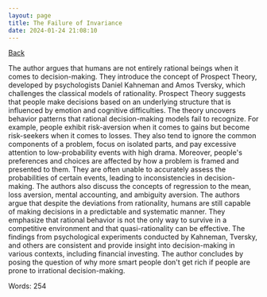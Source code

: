 ```yaml
---
layout: page
title: The Failure of Invariance
date: 2024-01-24 21:08:10
---
```


[Back](./)


The author argues that humans are not entirely rational beings when it comes to decision-making. They introduce the concept of Prospect Theory, developed by psychologists Daniel Kahneman and Amos Tversky, which challenges the classical models of rationality. Prospect Theory suggests that people make decisions based on an underlying structure that is influenced by emotion and cognitive difficulties. The theory uncovers behavior patterns that rational decision-making models fail to recognize. For example, people exhibit risk-aversion when it comes to gains but become risk-seekers when it comes to losses. They also tend to ignore the common components of a problem, focus on isolated parts, and pay excessive attention to low-probability events with high drama. Moreover, people's preferences and choices are affected by how a problem is framed and presented to them. They are often unable to accurately assess the probabilities of certain events, leading to inconsistencies in decision-making. The authors also discuss the concepts of regression to the mean, loss aversion, mental accounting, and ambiguity aversion. 
The authors argue that despite the deviations from rationality, humans are still capable of making decisions in a predictable and systematic manner. They emphasize that rational behavior is not the only way to survive in a competitive environment and that quasi-rationality can be effective. The findings from psychological experiments conducted by Kahneman, Tversky, and others are consistent and provide insight into decision-making in various contexts, including financial investing. The author concludes by posing the question of why more smart people don't get rich if people are prone to irrational decision-making.

Words: 254